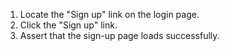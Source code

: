 1. Locate the "Sign up" link on the login page.
2. Click the "Sign up" link.
3. Assert that the sign-up page loads successfully.